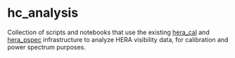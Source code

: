# hc_analysis

Collection of scripts and notebooks that use the existing <a href="https://github.com/HERA-Team/hera_cal">hera_cal</a> and <a href="https://github.com/HERA-Team/hera_pspec">hera_pspec</a> infrastructure to analyze HERA visibility data, for calibration and power spectrum purposes.
